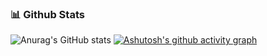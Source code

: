 ### 📊 Github Stats
![Anurag's GitHub stats](https://github-readme-stats.vercel.app/api?username=solarmove&show_icons=true&theme=transparent)
[![Ashutosh's github activity graph](https://github-readme-activity-graph.vercel.app/graph?username=solarmove&theme=dracula)](https://github.com/ashutosh00710/github-readme-activity-graph)
</a>
